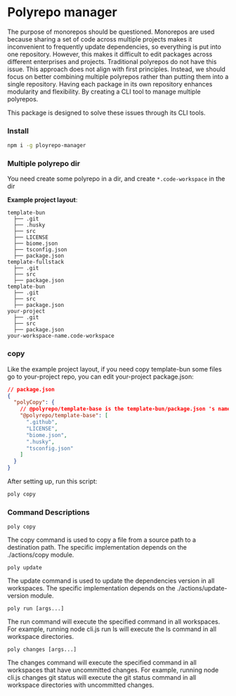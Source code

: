 # Polyrepo manager

The purpose of monorepos should be questioned. Monorepos are used because sharing a set of code across multiple projects makes it inconvenient to frequently update dependencies, so everything is put into one repository. However, this makes it difficult to edit packages across different enterprises and projects. Traditional polyrepos do not have this issue. This approach does not align with first principles. Instead, we should focus on better combining multiple polyrepos rather than putting them into a single repository. Having each package in its own repository enhances modularity and flexibility. By creating a CLI tool to manage multiple polyrepos.

This package is designed to solve these issues through its CLI tools.

### Install

```sh
npm i -g ployrepo-manager
```

### Multiple polyrepo dir

You need create some polyrepo in a dir, and create `*.code-workspace` in the dir

**Example project layout**:

```
template-bun
  ├── .git
  ├── .husky
  ├── src
  ├── LICENSE
  ├── biome.json
  ├── tsconfig.json
  ├── package.json
template-fullstack
  ├── .git
  ├── src
  ├── package.json
template-bun
  ├── .git
  ├── src
  ├── package.json
your-project
  ├── .git
  ├── src
  ├── package.json
your-workspace-name.code-workspace
```

### copy

Like the example project layout, if you need copy template-bun some files go to your-project repo, you can edit your-project package.json:

```json
// package.json
{
  "polyCopy": {
    // @polyrepo/template-base is the template-bun/package.json 's name
    "@polyrepo/template-base": [
      ".github",
      "LICENSE",
      "biome.json",
      ".husky",
      "tsconfig.json"
    ]
  }
}
```

After setting up, run this script:

```sh
poly copy
```

### Command Descriptions

`poly copy`

The copy command is used to copy a file from a source path to a destination path. The specific implementation depends on the ./actions/copy module.

`poly update`

The update command is used to update the dependencies version in all workspaces. The specific implementation depends on the ./actions/update-version module.

`poly run [args...]`

The run command will execute the specified command in all workspaces. For example, running node cli.js run ls will execute the ls command in all workspace directories.

`poly changes [args...]`

The changes command will execute the specified command in all workspaces that have uncommitted changes. For example, running node cli.js changes git status will execute the git status command in all workspace directories with uncommitted changes.
